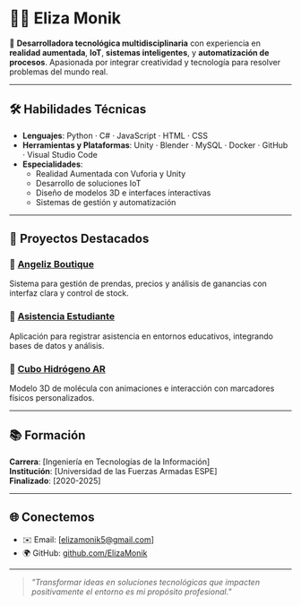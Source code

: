 # 👩‍💻 Eliza Monik

🎯 **Desarrolladora tecnológica multidisciplinaria** con experiencia en **realidad aumentada**, **IoT**, **sistemas inteligentes**, y **automatización de procesos**. Apasionada por integrar creatividad y tecnología para resolver problemas del mundo real.

---

## 🛠️ Habilidades Técnicas

- **Lenguajes**: Python · C# · JavaScript · HTML · CSS
- **Herramientas y Plataformas**: Unity · Blender · MySQL · Docker · GitHub · Visual Studio Code
- **Especialidades**:
  - Realidad Aumentada con Vuforia y Unity
  - Desarrollo de soluciones IoT
  - Diseño de modelos 3D e interfaces interactivas
  - Sistemas de gestión y automatización

---

## 💼 Proyectos Destacados

### 🔹 [Angeliz Boutique](https://github.com/ElizaMonik/Angeliz_Boutique)
Sistema para gestión de prendas, precios y análisis de ganancias con interfaz clara y control de stock.

### 🔹 [Asistencia Estudiante](https://github.com/ElizaMonik/asistencia-estudiante)
Aplicación para registrar asistencia en entornos educativos, integrando bases de datos y análisis.

### 🔹 [Cubo Hidrógeno AR](https://github.com/ElizaMonik/cubo-hidrogeno-ar)
Modelo 3D de molécula con animaciones e interacción con marcadores físicos personalizados.

---

## 📚 Formación

**Carrera**: [Ingeniería en Tecnologías de la Información]  
**Institución**: [Universidad de las Fuerzas Armadas ESPE]  
**Finalizado**: [2020-2025]

---

## 🌐 Conectemos

- ✉️ Email: [elizamonik5@gmail.com]
- 🌍 GitHub: [github.com/ElizaMonik](https://github.com/ElizaMonik)

---

> *"Transformar ideas en soluciones tecnológicas que impacten positivamente el entorno es mi propósito profesional."*
